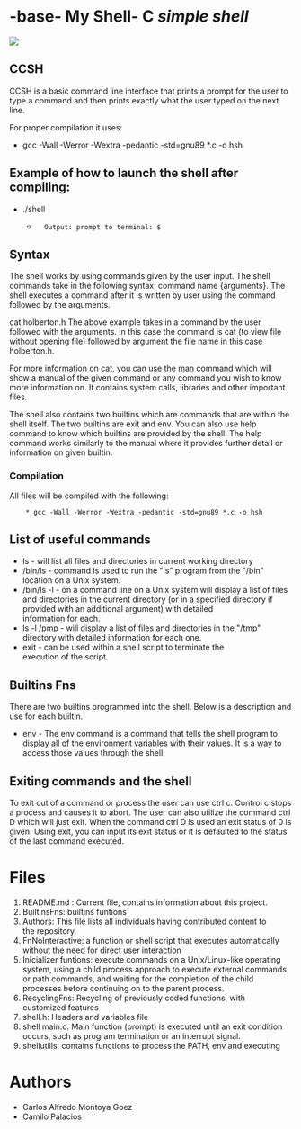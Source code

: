 # -base- My Shell- C ***simple shell***
![](https://st2.depositphotos.com/1084193/8786/v/600/depositphotos_87862980-stock-illustration-dna-abstract-icon-and-element.jpg)
## CCSH

CCSH is a basic command line interface that prints a prompt for the user to type a command and then prints exactly what the user typed on the next line.

For proper compilation it uses:

* gcc -Wall -Werror -Wextra -pedantic -std=gnu89 *.c -o hsh

## **Example of how to launch the shell after compiling:**

 *   ./shell

        *       Output: prompt to terminal: $ 

## **Syntax**

The shell works by using commands given by the user input. The shell commands take in the following syntax: command name {arguments}. The shell executes a command after it is written by user using the command followed by the arguments.

cat holberton.h The above example takes in a command by the user followed with the arguments. In this case the command is cat (to view file without opening file) followed by argument the file name in this case holberton.h.

For more information on cat, you can use the man command which will show a manual of the given command or any command you wish to know more information on. It contains system calls, libraries and other important files.

The shell also contains two builtins which are commands that are within the shell itself. The two builtins are exit and env. You can also use help command to know which builtins are provided by the shell. The help command works similarly to the manual where it provides further detail or information on given builtin.

### **Compilation**


All files will be compiled with the following: 


        * gcc -Wall -Werror -Wextra -pedantic -std=gnu89 *.c -o hsh


## **List of useful commands**
* ls - will list all files and directories in current working directory
* /bin/ls - command is used to run the "ls" program from the "/bin" location on a Unix system.
* /bin/ls -l - on a command line on a Unix system will display a list of files and directories in the current directory (or in a specified directory if provided with     an additional argument) with detailed information for each.
* ls -l /pmp - will display a list of files and directories in the "/tmp" directory with detailed information for each one. 
* exit - can be used within a shell script to terminate the execution of the script.

## **Builtins Fns**
There are two builtins programmed into the shell. Below is a description and use for each builtin.

* env - The env command is a command that tells the shell program to display all of the environment variables with their values. It is a way to access those values through the shell.

## **Exiting commands and the shell**
To exit out of a command or process the user can use ctrl c. Control c stops a process and causes it to abort. The user can also utilize the command ctrl D which will just exit. When the command ctrl D is used an exit status of 0 is given. Using exit, you can input its exit status or it is defaulted to the status of the last command executed.

# **Files**

1. README.md : Current file, contains information about this project.
2. BuiltinsFns: builtins funtions
3. Authors: This file lists all individuals having contributed content to the repository.
4. FnNoInteractive: a function or shell script that executes automatically without the need for direct user interaction
5. Inicializer funtions: execute commands on a Unix/Linux-like operating system, using a child process approach to execute external commands or path commands, and        waiting for the completion of the child processes before continuing on to the parent process.
6. RecyclingFns: Recycling of previously coded functions, with customized features
7. shell.h: Headers and variables file
8. shell main.c: Main function (prompt) is executed until an exit condition occurs, such as program termination or an interrupt signal.
9. shellutills: contains functions to process the PATH, env and executing

# Authors
* Carlos Alfredo Montoya Goez
* Camilo Palacios
